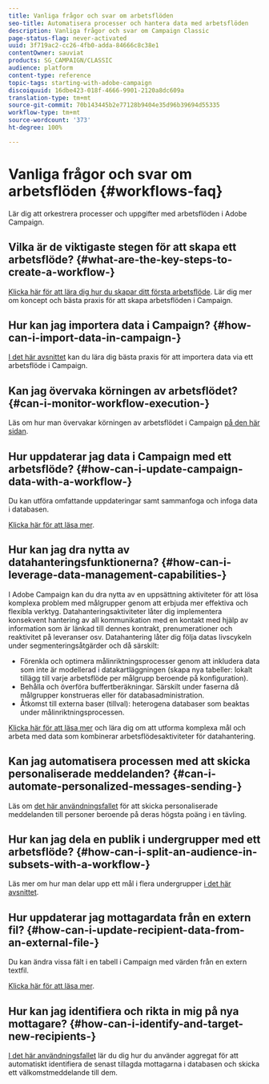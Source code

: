 ```yaml
---
title: Vanliga frågor och svar om arbetsflöden
seo-title: Automatisera processer och hantera data med arbetsflöden
description: Vanliga frågor och svar om Campaign Classic
page-status-flag: never-activated
uuid: 3f719ac2-cc26-4fb0-adda-84666c8c38e1
contentOwner: sauviat
products: SG_CAMPAIGN/CLASSIC
audience: platform
content-type: reference
topic-tags: starting-with-adobe-campaign
discoiquuid: 16dbe423-018f-4666-9901-2120a8dc609a
translation-type: tm+mt
source-git-commit: 70b143445b2e77128b9404e35d96b39694d55335
workflow-type: tm+mt
source-wordcount: '373'
ht-degree: 100%

---
```



# Vanliga frågor och svar om arbetsflöden {#workflows-faq}

Lär dig att orkestrera processer och uppgifter med arbetsflöden i Adobe Campaign.

## Vilka är de viktigaste stegen för att skapa ett arbetsflöde? {#what-are-the-key-steps-to-create-a-workflow-}

[Klicka här för att lära dig hur du skapar ditt första arbetsflöde](../../workflow/using/building-a-workflow.md). Lär dig mer om koncept och bästa praxis för att skapa arbetsflöden i Campaign.

## Hur kan jag importera data i Campaign? {#how-can-i-import-data-in-campaign-}

[I det här avsnittet](../../workflow/using/importing-data.md) kan du lära dig bästa praxis för att importera data via ett arbetsflöde i Campaign.

## Kan jag övervaka körningen av arbetsflödet? {#can-i-monitor-workflow-execution-}

Läs om hur man övervakar körningen av arbetsflödet i Campaign [på den här sidan](../../workflow/using/starting-a-workflow.md).

## Hur uppdaterar jag data i Campaign med ett arbetsflöde? {#how-can-i-update-campaign-data-with-a-workflow-}

Du kan utföra omfattande uppdateringar samt sammanfoga och infoga data i databasen.

[Klicka här för att läsa mer](../../workflow/using/update-data.md).

## Hur kan jag dra nytta av datahanteringsfunktionerna? {#how-can-i-leverage-data-management-capabilities-}

I Adobe Campaign kan du dra nytta av en uppsättning aktiviteter för att lösa komplexa problem med målgrupper genom att erbjuda mer effektiva och flexibla verktyg. Datahanteringsaktiviteter låter dig implementera konsekvent hantering av all kommunikation med en kontakt med hjälp av information som är länkad till dennes kontrakt, prenumerationer och reaktivitet på leveranser osv. Datahantering låter dig följa datas livscykeln under segmenteringsåtgärder och då särskilt:

* Förenkla och optimera målinriktningsprocesser genom att inkludera data som inte är modellerad i datakartläggningen (skapa nya tabeller: lokalt tillägg till varje arbetsflöde per målgrupp beroende på konfiguration).
* Behålla och överföra buffertberäkningar. Särskilt under faserna då målgrupper konstrueras eller för databasadministration.
* Åtkomst till externa baser (tillval): heterogena databaser som beaktas under målinriktningsprocessen.

[Klicka här för att läsa mer](../../workflow/using/targeting-data.md#data-management) och lära dig om att utforma komplexa mål och arbeta med data som kombinerar arbetsflödesaktiviteter för datahantering.

## Kan jag automatisera processen med att skicka personaliserade meddelanden? {#can-i-automate-personalized-messages-sending-}

Läs om [det här användningsfallet](../../workflow/using/enriching-data.md) för att skicka personaliserade meddelanden till personer beroende på deras högsta poäng i en tävling.

## Hur kan jag dela en publik i undergrupper med ett arbetsflöde? {#how-can-i-split-an-audience-in-subsets-with-a-workflow-}

Läs mer om hur man delar upp ett mål i flera undergrupper [i det här avsnittet](../../workflow/using/split.md).

## Hur uppdaterar jag mottagardata från en extern fil? {#how-can-i-update-recipient-data-from-an-external-file-}

Du kan ändra vissa fält i en tabell i Campaign med värden från en extern textfil.

[Klicka här för att läsa mer](../../platform/using/importing-data.md#example--enrich-the-values-with-those-of-an-external-file).

## Hur kan jag identifiera och rikta in mig på nya mottagare? {#how-can-i-identify-and-target-new-recipients-}

[I det här användningsfallet](../../workflow/using/using-aggregates.md) lär du dig hur du använder aggregat för att automatiskt identifiera de senast tillagda mottagarna i databasen och skicka ett välkomstmeddelande till dem.

